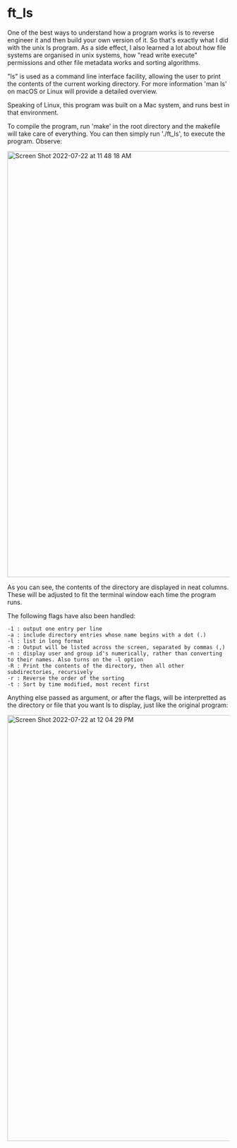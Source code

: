 # ft_ls

One of the best ways to understand how a program works is to reverse engineer it and then build your own version of it. So that's exactly what I did with the unix ls program. As a side effect, I also learned a lot about how file systems are organised in unix systems, how "read write execute" permissions and other file metadata works and sorting algorithms.

"ls" is used as a command line interface facility, allowing the user to print the contents of the current working directory. For more information 'man ls' on macOS or Linux will provide a detailed overview.

Speaking of Linux, this program was built on a Mac system, and runs best in that environment.

To compile the program, run 'make' in the root directory and the makefile will take care of everything. You can then simply run './ft_ls', to execute the program. Observe:

<img width="965" alt="Screen Shot 2022-07-22 at 11 48 18 AM" src="https://user-images.githubusercontent.com/69106035/180401583-c7a3ca33-6981-4fd7-9a7f-b68ca581ded8.png">

As you can see, the contents of the directory are displayed in neat columns. These will be adjusted to fit the terminal window each time the program runs.

The following flags have also been handled:

```
-1 : output one entry per line
-a : include directory entries whose name begins with a dot (.)
-l : list in long format
-m : Output will be listed across the screen, separated by commas (,)
-n : display user and group id's numerically, rather than converting to their names. Also turns on the -l option
-R : Print the contents of the directory, then all other subdirectories, recursively
-r : Reverse the order of the sorting
-t : Sort by time modified, most recent first
```

Anything else passed as argument, or after the flags, will be interpretted as the directory or file that you want ls to display, just like the original program:

<img width="965" alt="Screen Shot 2022-07-22 at 12 04 29 PM" src="https://user-images.githubusercontent.com/69106035/180404842-6251f5d7-9af3-4d3b-a1b0-65a8df1f854b.png">
